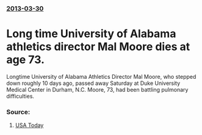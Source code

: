 ### [2013-03-30](/news/2013/03/30/index.md)

# Long time University of Alabama athletics director Mal Moore dies at age 73. 

Longtime University of Alabama Athletics Director Mal Moore, who stepped down roughly 10 days ago, passed away Saturday at Duke University Medical Center in Durham, N.C. Moore, 73, had been battling pulmonary difficulties.


### Source:

1. [USA Today](http://www.usatoday.com/story/sports/ncaaf/sec/2013/03/30/university-of-alabama-athletic-director-mal-moore/2038513/)
